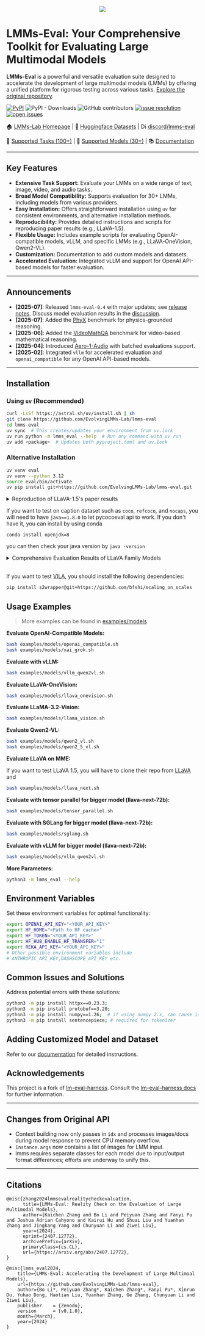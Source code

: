 <p align="center" width="70%">
<img src="https://i.postimg.com/KvkLzbF9/WX20241212-014400-2x.png">
</p>

# LMMs-Eval: Your Comprehensive Toolkit for Evaluating Large Multimodal Models

**LMMs-Eval** is a powerful and versatile evaluation suite designed to accelerate the development of large multimodal models (LMMs) by offering a unified platform for rigorous testing across various tasks.  [Explore the original repository](https://github.com/EvolvingLMMs-Lab/lmms-eval).

[![PyPI](https://img.shields.io/pypi/v/lmms-eval)](https://pypi.org/project/lmms-eval)
![PyPI - Downloads](https://img.shields.io/pypi/dm/lmms-eval)
![GitHub contributors](https://img.shields.io/github/contributors/EvolvingLMMs-Lab/lmms-eval)
[![issue resolution](https://img.shields.io/github/issues-closed-raw/EvolvingLMMs-Lab/lmms-eval)](https://github.com/EvolvingLMMs-Lab/lmms-eval/issues)
[![open issues](https://img.shields.io/github/issues-raw/EvolvingLMMs-Lab/lmms-eval)](https://github.com/EvolvingLMMs-Lab/lmms-eval/issues)

🏠 [LMMs-Lab Homepage](https://www.lmms-lab.com/) | 🤗 [Huggingface Datasets](https://huggingface.co/lmms-lab) | <a href="https://emoji.gg/emoji/1684-discord-thread"><img src="https://cdn3.emoji.gg/emojis/1684-discord-thread.png" width="14px" height="14px" alt="Discord_Thread"></a> [discord/lmms-eval](https://discord.gg/zdkwKUqrPy)

📖 [Supported Tasks (100+)](https://github.com/EvolvingLMMs-Lab/lmms-eval/blob/main/docs/current_tasks.md) | 🌟 [Supported Models (30+)](https://github.com/EvolvingLMMs-Lab/lmms-eval/tree/main/lmms_eval/models) | 📚 [Documentation](docs/README.md)

---

## Key Features

*   **Extensive Task Support:**  Evaluate your LMMs on a wide range of text, image, video, and audio tasks.
*   **Broad Model Compatibility:**  Supports evaluation for 30+ LMMs, including models from various providers.
*   **Easy Installation:**  Offers straightforward installation using `uv` for consistent environments, and alternative installation methods.
*   **Reproducibility:** Provides detailed instructions and scripts for reproducing paper results (e.g., LLaVA-1.5).
*   **Flexible Usage:** Includes example scripts for evaluating OpenAI-compatible models, vLLM, and specific LMMs (e.g., LLaVA-OneVision, Qwen2-VL).
*   **Customization:**  Documentation to add custom models and datasets.
*   **Accelerated Evaluation:** Integrated vLLM and support for OpenAI API-based models for faster evaluation.

---

## Announcements

*   **[2025-07]**: Released `lmms-eval-0.4` with major updates; see [release notes](https://github.com/EvolvingLMMs-Lab/lmms-eval/blob/main/docs/lmms-eval-0.4.md). Discuss model evaluation results in the [discussion](https://github.com/EvolvingLMMs-Lab/lmms-eval/discussions/779).
*   **[2025-07]**: Added the [PhyX](https://phyx-bench.github.io/) benchmark for physics-grounded reasoning.
*   **[2025-06]**: Added the [VideoMathQA](https://mbzuai-oryx.github.io/VideoMathQA) benchmark for video-based mathematical reasoning.
*   **[2025-04]**: Introduced [Aero-1-Audio](https://www.lmms-lab.com/posts/aero_audio/) with batched evaluations support.
*   **[2025-02]**: Integrated `vllm` for accelerated evaluation and `openai_compatible` for any OpenAI API-based models.

---

## Installation

### Using `uv` (Recommended)

```bash
curl -LsSf https://astral.sh/uv/install.sh | sh
git clone https://github.com/EvolvingLMMs-Lab/lmms-eval
cd lmms-eval
uv sync  # This creates/updates your environment from uv.lock
uv run python -m lmms_eval --help  # Run any command with uv run
uv add <package>  # Updates both pyproject.toml and uv.lock
```

### Alternative Installation

```bash
uv venv eval
uv venv --python 3.12
source eval/bin/activate
uv pip install git+https://github.com/EvolvingLMMs-Lab/lmms-eval.git
```

<details>
<summary>Reproduction of LLaVA-1.5's paper results</summary>

You can check the [environment install script](miscs/repr_scripts.sh) and [torch environment info](miscs/repr_torch_envs.txt) to **reproduce LLaVA-1.5's paper results**. We found torch/cuda versions difference would cause small variations in the results, we provide the [results check](miscs/llava_result_check.md) with different environments.

</details>

If you want to test on caption dataset such as `coco`, `refcoco`, and `nocaps`, you will need to have `java==1.8.0` to let pycocoeval api to work. If you don't have it, you can install by using conda
```
conda install openjdk=8
```
you can then check your java version by `java -version` 

<details>
<summary>Comprehensive Evaluation Results of LLaVA Family Models</summary>
<br>

As demonstrated by the extensive table below, we aim to provide detailed information for readers to understand the datasets included in lmms-eval and some specific details about these datasets (we remain grateful for any corrections readers may have during our evaluation process).

We provide a Google Sheet for the detailed results of the LLaVA series models on different datasets. You can access the sheet [here](https://docs.google.com/spreadsheets/d/1a5ImfdKATDI8T7Cwh6eH-bEsnQFzanFraFUgcS9KHWc/edit?usp=sharing). It's a live sheet, and we are updating it with new results.

<p align="center" width="100%">
<img src="https://i.postimg.cc/jdw497NS/WX20240307-162526-2x.png"  width="100%" height="80%">
</p>

We also provide the raw data exported from Weights & Biases for the detailed results of the LLaVA series models on different datasets. You can access the raw data [here](https://docs.google.com/spreadsheets/d/1AvaEmuG4csSmXaHjgu4ei1KBMmNNW8wflOD_kkTDdv8/edit?usp=sharing).

</details>
<br>

If you want to test [VILA](https://github.com/NVlabs/VILA), you should install the following dependencies:

```bash
pip install s2wrapper@git+https://github.com/bfshi/scaling_on_scales
```

## Usage Examples

> More examples can be found in [examples/models](examples/models)

**Evaluate OpenAI-Compatible Models:**

```bash
bash examples/models/openai_compatible.sh
bash examples/models/xai_grok.sh
```

**Evaluate with vLLM:**

```bash
bash examples/models/vllm_qwen2vl.sh
```

**Evaluate LLaVA-OneVision:**

```bash
bash examples/models/llava_onevision.sh
```

**Evaluate LLaMA-3.2-Vision:**

```bash
bash examples/models/llama_vision.sh
```

**Evaluate Qwen2-VL:**

```bash
bash examples/models/qwen2_vl.sh
bash examples/models/qwen2_5_vl.sh
```

**Evaluate LLaVA on MME:**

If you want to test LLaVA 1.5, you will have to clone their repo from [LLaVA](https://github.com/haotian-liu/LLaVA) and

```bash
bash examples/models/llava_next.sh
```

**Evaluate with tensor parallel for bigger model (llava-next-72b):**

```bash
bash examples/models/tensor_parallel.sh
```

**Evaluate with SGLang for bigger model (llava-next-72b):**

```bash
bash examples/models/sglang.sh
```

**Evaluate with vLLM for bigger model (llava-next-72b):**

```bash
bash examples/models/vllm_qwen2vl.sh
```

**More Parameters:**

```bash
python3 -m lmms_eval --help
```

## Environment Variables

Set these environment variables for optimal functionality:

```bash
export OPENAI_API_KEY="<YOUR_API_KEY>"
export HF_HOME="<Path to HF cache>" 
export HF_TOKEN="<YOUR_API_KEY>"
export HF_HUB_ENABLE_HF_TRANSFER="1"
export REKA_API_KEY="<YOUR_API_KEY>"
# Other possible environment variables include 
# ANTHROPIC_API_KEY,DASHSCOPE_API_KEY etc.
```

## Common Issues and Solutions

Address potential errors with these solutions:

```bash
python3 -m pip install httpx==0.23.3;
python3 -m pip install protobuf==3.20;
python3 -m pip install numpy==1.26;  # if using numpy 2.x, can cause issues
python3 -m pip install sentencepiece; # required for tokenizer
```

## Adding Customized Model and Dataset

Refer to our [documentation](docs/README.md) for detailed instructions.

## Acknowledgements

This project is a fork of [lm-eval-harness](https://github.com/EleutherAI/lm-evaluation-harness).  Consult the [lm-eval-harness docs](https://github.com/EleutherAI/lm-evaluation-harness/tree/main/docs) for further information.

---

## Changes from Original API

*   Context building now only passes in `idx` and processes images/docs during model response to prevent CPU memory overflow.
*   `Instance.args` now contains a list of images for LMM input.
*   lmms requires separate classes for each model due to input/output format differences; efforts are underway to unify this.

---

## Citations

```shell
@misc{zhang2024lmmsevalrealitycheckevaluation,
      title={LMMs-Eval: Reality Check on the Evaluation of Large Multimodal Models}, 
      author={Kaichen Zhang and Bo Li and Peiyuan Zhang and Fanyi Pu and Joshua Adrian Cahyono and Kairui Hu and Shuai Liu and Yuanhan Zhang and Jingkang Yang and Chunyuan Li and Ziwei Liu},
      year={2024},
      eprint={2407.12772},
      archivePrefix={arXiv},
      primaryClass={cs.CL},
      url={https://arxiv.org/abs/2407.12772}, 
}

@misc{lmms_eval2024,
    title={LMMs-Eval: Accelerating the Development of Large Multimoal Models},
    url={https://github.com/EvolvingLMMs-Lab/lmms-eval},
    author={Bo Li*, Peiyuan Zhang*, Kaichen Zhang*, Fanyi Pu*, Xinrun Du, Yuhao Dong, Haotian Liu, Yuanhan Zhang, Ge Zhang, Chunyuan Li and Ziwei Liu},
    publisher    = {Zenodo},
    version      = {v0.1.0},
    month={March},
    year={2024}
}